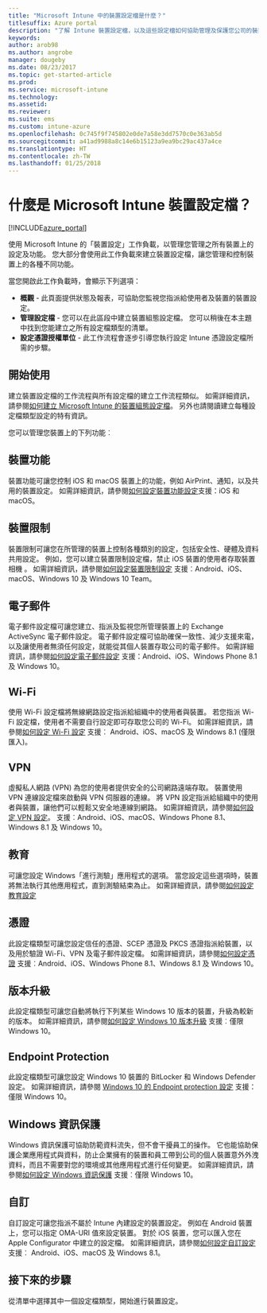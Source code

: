 ```yaml
---
title: "Microsoft Intune 中的裝置設定檔是什麼？"
titlesuffix: Azure portal
description: "了解 Intune 裝置設定檔，以及這些設定檔如何協助管理及保護您公司的裝置。"
keywords: 
author: arob98
ms.author: angrobe
manager: dougeby
ms.date: 08/23/2017
ms.topic: get-started-article
ms.prod: 
ms.service: microsoft-intune
ms.technology: 
ms.assetid: 
ms.reviewer: 
ms.suite: ems
ms.custom: intune-azure
ms.openlocfilehash: 0c745f9f745802e0de7a58e3dd7570c0e363ab5d
ms.sourcegitcommit: a41ad9988a8c14e6b15123a9ea9bc29ac437a4ce
ms.translationtype: HT
ms.contentlocale: zh-TW
ms.lasthandoff: 01/25/2018
---
```

# <a name="what-are-microsoft-intune-device-profiles"></a>什麼是 Microsoft Intune 裝置設定檔？

[!INCLUDE[azure_portal](./includes/azure_portal.md)]

使用 Microsoft Intune 的「裝置設定」工作負載，以管理您管理之所有裝置上的設定及功能。 您大部分會使用此工作負載來建立裝置設定檔，讓您管理和控制裝置上的各種不同功能。

當您開啟此工作負載時，會顯示下列選項：

- **概觀** - 此頁面提供狀態及報表，可協助您監視您指派給使用者及裝置的裝置設定。
- **管理設定檔** - 您可以在此區段中建立裝置組態設定檔。 您可以稍後在本主題中找到您能建立之所有設定檔類型的清單。
- **設定憑證授權單位** - 此工作流程會逐步引導您執行設定 Intune 憑證設定檔所需的步驟。

## <a name="getting-started"></a>開始使用

建立裝置設定檔的工作流程與所有設定檔的建立工作流程類似。 如需詳細資訊，請參閱[如何建立 Microsoft Intune 的裝置組態設定檔](device-profile-create.md)。 另外也請閱讀建立每種設定檔類型設定的特有資訊。

您可以管理您裝置上的下列功能︰

## <a name="device-features"></a>裝置功能

裝置功能可讓您控制 iOS 和 macOS 裝置上的功能，例如 AirPrint、通知，以及共用的裝置設定。
如需詳細資訊，請參閱[如何設定裝置功能設定](device-features-configure.md)支援：iOS 和 macOS。

## <a name="device-restrictions"></a>裝置限制
裝置限制可讓您在所管理的裝置上控制各種類別的設定，包括安全性、硬體及資料共用設定。 例如，您可以建立裝置限制設定檔，禁止 iOS 裝置的使用者存取裝置相機 。
如需詳細資訊，請參閱[如何設定裝置限制設定](device-restrictions-configure.md) 支援︰Android、iOS、macOS、Windows 10 及 Windows 10 Team。

## <a name="email"></a>電子郵件
電子郵件設定檔可讓您建立、指派及監視您所管理裝置上的 Exchange ActiveSync 電子郵件設定。 電子郵件設定檔可協助確保一致性、減少支援來電，以及讓使用者無須任何設定，就能從其個人裝置存取公司的電子郵件。
如需詳細資訊，請參閱[如何設定電子郵件設定](email-settings-configure.md) 支援：Android、iOS、Windows Phone 8.1 及 Windows 10。

## <a name="wi-fi"></a>Wi-Fi
使用 Wi-Fi 設定檔將無線網路設定指派給組織中的使用者與裝置。 若您指派 Wi-Fi 設定檔，使用者不需要自行設定即可存取您公司的 Wi-Fi。
如需詳細資訊，請參閱[如何設定 Wi-Fi 設定](wi-fi-settings-configure.md) 支援︰ Android、iOS、macOS 及 Windows 8.1 (僅限匯入)。

## <a name="vpn"></a>VPN
虛擬私人網路 (VPN) 為您的使用者提供安全的公司網路遠端存取。 裝置使用 VPN 連線設定檔來啟動與 VPN 伺服器的連線。 將 VPN 設定指派給組織中的使用者與裝置，讓他們可以輕鬆又安全地連線到網路。
如需詳細資訊，請參閱[如何設定 VPN 設定](vpn-settings-configure.md)。
支援︰Android、iOS、macOS、Windows Phone 8.1、Windows 8.1 及 Windows 10。

## <a name="education"></a>教育
可讓您設定 Windows「進行測驗」應用程式的選項。 當您設定這些選項時，裝置將無法執行其他應用程式，直到測驗結束為止。
如需詳細資訊，請參閱[如何設定教育設定](education-settings-configure.md)

## <a name="certificates"></a>憑證
此設定檔類型可讓您設定信任的憑證、SCEP 憑證及 PKCS 憑證指派給裝置，以及用於驗證 Wi-Fi、VPN 及電子郵件設定檔。
如需詳細資訊，請參閱[如何設定憑證](certificates-configure.md) 支援︰Android、iOS、Windows Phone 8.1、Windows 8.1 及 Windows 10。

## <a name="edition-upgrade"></a>版本升級
此設定檔類型可讓您自動將執行下列某些 Windows 10 版本的裝置，升級為較新的版本。
如需詳細資訊，請參閱[如何設定 Windows 10 版本升級](edition-upgrade-configure-windows-10.md) 支援︰僅限 Windows 10。

## <a name="endpoint-protection"></a>Endpoint Protection
此設定檔類型可讓您設定 Windows 10 裝置的 BitLocker 和 Windows Defender 設定。
如需詳細資訊，請參閱 [Windows 10 的 Endpoint protection 設定](endpoint-protection-windows-10.md) 支援：僅限 Windows 10。

## <a name="windows-information-protection"></a>Windows 資訊保護
Windows 資訊保護可協助防範資料流失，但不會干擾員工的操作。 它也能協助保護企業應用程式與資料，防止企業擁有的裝置和員工帶到公司的個人裝置意外外洩資料，而且不需要對您的環境或其他應用程式進行任何變更。
如需詳細資訊，請參閱[如何設定 Windows 資訊保護](windows-information-protection-configure.md) 支援︰僅限 Windows 10。

## <a name="custom"></a>自訂
自訂設定可讓您指派不屬於 Intune 內建設定的裝置設定。 例如在 Android 裝置上，您可以指定 OMA-URI 值來設定裝置。 對於 iOS 裝置，您可以匯入您在 Apple Configurator 中建立的設定檔。
如需詳細資訊，請參閱[如何設定自訂設定](custom-settings-configure.md) 支援︰ Android、iOS、macOS 及 Windows 8.1。

## <a name="next-steps"></a>接下來的步驟
從清單中選擇其中一個設定檔類型，開始進行裝置設定。
